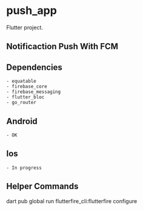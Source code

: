# push_app

Flutter project.

## Notificaction Push With FCM

## Dependencies

    - equatable
    - firebase_core
    - firebase_messaging
    - flutter_bloc
    - go_router

## Android

    - OK

## Ios

    - In progress

## Helper Commands

dart pub global run flutterfire_cli:flutterfire configure